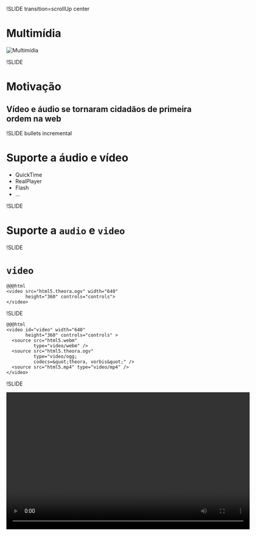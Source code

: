 !SLIDE transition=scrollUp center

# Multimídia #

![Multimídia](multimedia.png)

!SLIDE

# Motivação #
## Vídeo e áudio se tornaram cidadãos de primeira ordem na web ##

!SLIDE bullets incremental

# Suporte a áudio e vídeo #

* QuickTime
* RealPlayer
* Flash
* ...

!SLIDE

# Suporte a `audio` e `video` #

!SLIDE

# `video` #

    @@@html
    <video src="html5.theora.ogv" width="640"
           height="360" controls="controls">
    </video>

!SLIDE

    @@@html
    <video id="video" width="640"
           height="360" controls="controls" >
      <source src="html5.webm"
              type="video/webm" />
      <source src="html5.theora.ogv"
              type="video/ogg;
              codecs=&quot;theora, vorbis&quot;" />
      <source src="html5.mp4" type="video/mp4" />
    </video>

!SLIDE

<div class="video">
  <video id="video" width="640" height="360" controls="controls" preload="metadata" >
  <source src="http://videos-cdn.mozilla.net/serv/marketing/firefox4/WN-Desktop-V2_640.webm" type="video/webm" />
  <source src="http://videos-cdn.mozilla.net/serv/marketing/firefox4/WN-Desktop-V2_640.theora.ogv" type="video/ogg; codecs=&quot;theora, vorbis&quot;" />
  <source src="http://videos-cdn.mozilla.net/serv/marketing/firefox4/WN-Desktop-V2_640.mp4" type="video/mp4" />
  </video>
</div>
